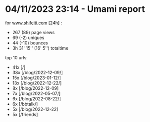 # 04/11/2023 23:14 - Umami report
for www.shifeiti.com [24h] :

 - 267 (89) page views
 - 69 (-2) uniques
 - 44 (-10) bounces
 - 3h 31' 15'' (16' 5'') totaltime


top 10 urls:
 - 41x [/]
 - 38x [/blog/2022-12-09/]
 - 15x [/blog/2023-01-12/]
 - 13x [/blog/2022-12-22/]
 - 8x [/blog/2022-12-09]
 - 7x [/blog/2022-05-07/]
 - 6x [/blog/2022-08-22/]
 - 6x [/bbtalk/]
 - 5x [/blog/2022-12-22]
 - 5x [/friends]


